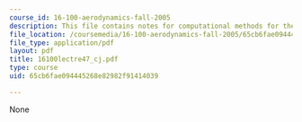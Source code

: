 ```yaml
---
course_id: 16-100-aerodynamics-fall-2005
description: This file contains notes for computational methods for the euler equations.
file_location: /coursemedia/16-100-aerodynamics-fall-2005/65cb6fae094445268e82982f91414039_16100lectre47_cj.pdf
file_type: application/pdf
layout: pdf
title: 16100lectre47_cj.pdf
type: course
uid: 65cb6fae094445268e82982f91414039

---
```

None